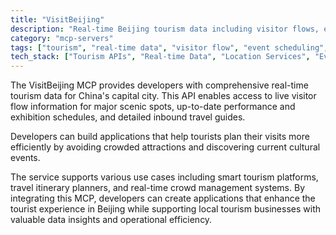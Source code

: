 ```yaml
---
title: "VisitBeijing"
description: "Real-time Beijing tourism data including visitor flows, events, and travel guides for developers building tourism applications."
category: "mcp-servers"
tags: ["tourism", "real-time data", "visitor flow", "event scheduling", "travel planning"]
tech_stack: ["Tourism APIs", "Real-time Data", "Location Services", "Event Management", "Travel Applications", "Smart Tourism Platforms", "Crowd Management Systems"]
---
```


The VisitBeijing MCP provides developers with comprehensive real-time tourism data for China's capital city. This API enables access to live visitor flow information for major scenic spots, up-to-date performance and exhibition schedules, and detailed inbound travel guides. 

Developers can build applications that help tourists plan their visits more efficiently by avoiding crowded attractions and discovering current cultural events.

The service supports various use cases including smart tourism platforms, travel itinerary planners, and real-time crowd management systems. By integrating this MCP, developers can create applications that enhance the tourist experience in Beijing while supporting local tourism businesses with valuable data insights and operational efficiency.
